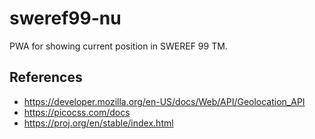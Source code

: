 # sweref99-nu

PWA for showing current position in SWEREF 99 TM.

## References
- https://developer.mozilla.org/en-US/docs/Web/API/Geolocation_API
- https://picocss.com/docs
- https://proj.org/en/stable/index.html
